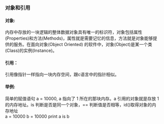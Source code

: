 ### 对象和引用  
#### 对象:
内存中存放的一块逻辑的整体数据对象具有唯一的标识符，对象包括属性(Properties)和方法(Methods)，属性就是需要记忆的信息，方法就是对象能够提供的服务。在面向对象(Object Oriented) 的软件中，对象(Object)是某一个类(Class)的实例(Instance)。
#### 引用：
引用像指针一样指向一块内存空间，跟c语言中的指针相似。
#### 举例:
简单的赋值语句 a = 10000, a 指向了 1 所在的那块内存。a 引用的对象就是存放 1 的内存地址。is 判断是否是同一个对象，== 判断值是否相等，id()取得对象的内存地址  
    a = 10000 
    b = 10000 
    print a is b
